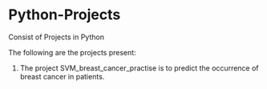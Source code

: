 # Python-Projects
Consist of Projects in Python

The following are the projects present:

1. The project SVM_breast_cancer_practise is to predict the occurrence of breast cancer in patients.
